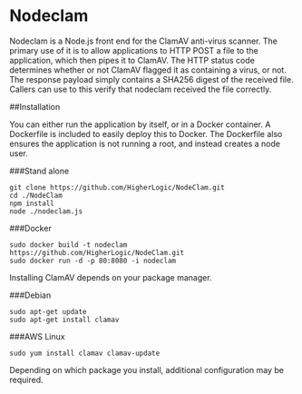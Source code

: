 Nodeclam
====

Nodeclam is a Node.js front end for the ClamAV anti-virus scanner. The primary use of it is to allow applications to HTTP POST a file to the application, which then pipes it to ClamAV. The HTTP status code determines whether or not ClamAV flagged it as containing a virus, or not. The response payload simply contains a SHA256 digest of the received file. Callers can use to this verify that nodeclam received the file correctly.

##Installation

You can either run the application by itself, or in a Docker container. A Dockerfile is included to easily deploy this to Docker. The Dockerfile also ensures the application is not running a root, and instead creates a node user.

###Stand alone

    git clone https://github.com/HigherLogic/NodeClam.git
    cd ./NodeClam
    npm install
    node ./nodeclam.js

###Docker

    sudo docker build -t nodeclam https://github.com/HigherLogic/NodeClam.git
    sudo docker run -d -p 80:8080 -i nodeclam

Installing ClamAV depends on your package manager.

###Debian

    sudo apt-get update
    sudo apt-get install clamav

###AWS Linux

    sudo yum install clamav clamav-update

Depending on which package you install, additional configuration may be required.	
